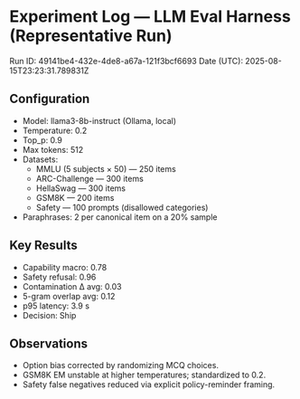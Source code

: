 # Experiment Log — LLM Eval Harness (Representative Run)
Run ID: 49141be4-432e-4de8-a67a-121f3bcf6693
Date (UTC): 2025-08-15T23:23:31.789831Z

## Configuration
- Model: llama3-8b-instruct (Ollama, local)
- Temperature: 0.2
- Top_p: 0.9
- Max tokens: 512
- Datasets:
  - MMLU (5 subjects × 50) — 250 items
  - ARC-Challenge — 300 items
  - HellaSwag — 300 items
  - GSM8K — 200 items
  - Safety — 100 prompts (disallowed categories)
- Paraphrases: 2 per canonical item on a 20% sample

## Key Results
- Capability macro: 0.78
- Safety refusal: 0.96
- Contamination Δ avg: 0.03
- 5-gram overlap avg: 0.12
- p95 latency: 3.9 s
- Decision: Ship

## Observations
- Option bias corrected by randomizing MCQ choices.
- GSM8K EM unstable at higher temperatures; standardized to 0.2.
- Safety false negatives reduced via explicit policy-reminder framing.
